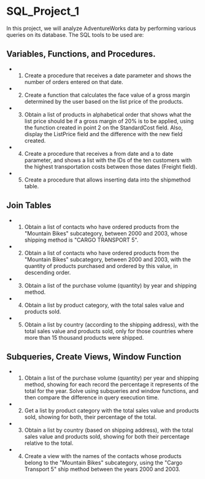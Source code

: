 # SQL_Project_1

In this project, we will analyze AdventureWorks data by performing various queries on its database. The SQL tools to be used are:

## Variables, Functions, and Procedures.
* 1. Create a procedure that receives a date parameter and shows the number of orders entered on that date.

* 2. Create a function that calculates the face value of a gross margin determined by the user based on the list price of the products.

* 3. Obtain a list of products in alphabetical order that shows what the list price should be if a gross margin of 20% is to be applied, using the function created in point 2 on the StandardCost field. Also, display the ListPrice field and the difference with the new field created.

* 4. Create a procedure that receives a from date and a to date parameter, and shows a list with the IDs of the ten customers with the highest transportation costs between those dates (Freight field).

* 5. Create a procedure that allows inserting data into the shipmethod table.

## Join Tables
* 1. Obtain a list of contacts who have ordered products from the "Mountain Bikes" subcategory, between 2000 and 2003, whose shipping method is "CARGO TRANSPORT 5".

* 2. Obtain a list of contacts who have ordered products from the "Mountain Bikes" subcategory, between 2000 and 2003, with the quantity of products purchased and ordered by this value, in descending order.

* 3. Obtain a list of the purchase volume (quantity) by year and shipping method.

* 4. Obtain a list by product category, with the total sales value and products sold.

* 5. Obtain a list by country (according to the shipping address), with the total sales value and products sold, only for those countries where more than 15 thousand products were shipped.


## Subqueries, Create Views, Window Function
* 1. Obtain a list of the purchase volume (quantity) per year and shipping method, showing for each record the percentage it represents of the total for the year. Solve using subqueries and window functions, and then compare the difference in query execution time.

* 2. Get a list by product category with the total sales value and products sold, showing for both, their percentage of the total.

* 3. Obtain a list by country (based on shipping address), with the total sales value and products sold, showing for both their percentage relative to the total.

* 4. Create a view with the names of the contacts whose products belong to the "Mountain Bikes" subcategory,  using the "Cargo Transport 5" ship method between the years 2000 and 2003.
